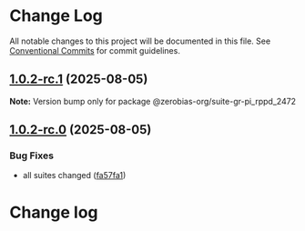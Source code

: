 # Change Log

All notable changes to this project will be documented in this file.
See [Conventional Commits](https://conventionalcommits.org) for commit guidelines.

## [1.0.2-rc.1](https://github.com/zerobias-org/suite/compare/@zerobias-org/suite-gr-pi_rppd_2472@1.0.2-rc.0...@zerobias-org/suite-gr-pi_rppd_2472@1.0.2-rc.1) (2025-08-05)

**Note:** Version bump only for package @zerobias-org/suite-gr-pi_rppd_2472





## [1.0.2-rc.0](https://github.com/zerobias-org/suite/compare/@zerobias-org/suite-gr-pi_rppd_2472@1.0.1...@zerobias-org/suite-gr-pi_rppd_2472@1.0.2-rc.0) (2025-08-05)


### Bug Fixes

* all suites changed ([fa57fa1](https://github.com/zerobias-org/suite/commit/fa57fa1af7628003297df46b2d7740fe95bd2666))





# Change log
